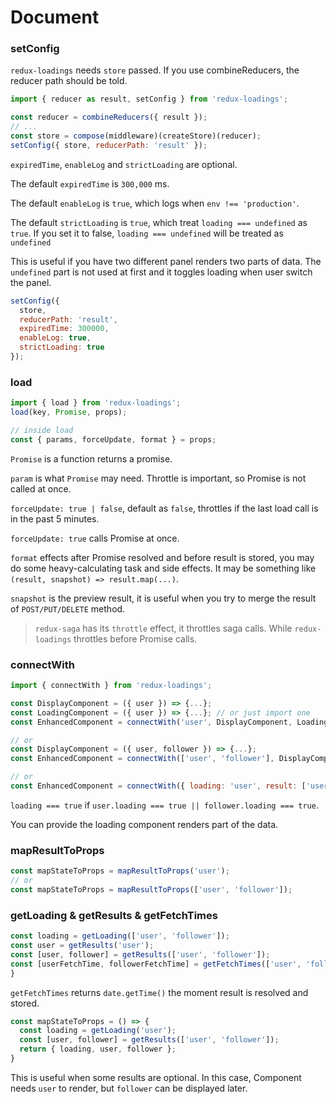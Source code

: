 # Document

### setConfig

`redux-loadings` needs `store` passed. If you use combineReducers, the reducer path should be told.

```javascript
import { reducer as result, setConfig } from 'redux-loadings';

const reducer = combineReducers({ result });
// ...
const store = compose(middleware)(createStore)(reducer);
setConfig({ store, reducerPath: 'result' });
```

`expiredTime`, `enableLog` and `strictLoading` are optional.

The default `expiredTime` is `300,000` ms.

The default `enableLog` is `true`, which logs when `env !== 'production'`.

The default `strictLoading` is `true`, which treat `loading === undefined` as `true`. If you set it to false, `loading === undefined` will be treated as `undefined`

This is useful if you have two different panel renders two parts of data. The `undefined` part is not used at first and it toggles loading when user switch the panel.

```javascript
setConfig({
  store,
  reducerPath: 'result',
  expiredTime: 300000,
  enableLog: true,
  strictLoading: true
});
```

### load

```javascript
import { load } from 'redux-loadings';
load(key, Promise, props);

// inside load
const { params, forceUpdate, format } = props;
```

`Promise` is a function returns a promise.

`param` is what `Promise` may need. Throttle is important, so Promise is not called at once.

`forceUpdate: true | false`, default as `false`, throttles if the last load call is in the past 5 minutes.

`forceUpdate: true` calls Promise at once.

`format` effects after Promise resolved and before result is stored, you may do some heavy-calculating task and side effects. It may be something like `(result, snapshot) => result.map(...)`.

`snapshot` is the preview result, it is useful when you try to merge the result of `POST/PUT/DELETE` method.

> `redux-saga` has its `throttle` effect, it throttles saga calls. While `redux-loadings` throttles before Promise calls.

### connectWith

```javascript
import { connectWith } from 'redux-loadings';

const DisplayComponent = ({ user }) => {...};
const LoadingComponent = ({ user }) => {...}; // or just import one
const EnhancedComponent = connectWith('user', DisplayComponent, LoadingComponent);

// or
const DisplayComponent = ({ user, follower }) => {...};
const EnhancedComponent = connectWith(['user', 'follower'], DisplayComponent, LoadingComponent);

// or
const EnhancedComponent = connectWith({ loading: 'user', result: ['user', 'follower'] }, DisplayComponent, Loading);
```

`loading === true` if `user.loading === true || follower.loading === true`.

You can provide the loading component renders part of the data.

### mapResultToProps

```javascript
const mapStateToProps = mapResultToProps('user');
// or
const mapStateToProps = mapResultToProps(['user', 'follower']);
```

### getLoading & getResults & getFetchTimes

```javascript
const loading = getLoading(['user', 'follower']);
const user = getResults('user');
const [user, follower] = getResults(['user', 'follower']);
const [userFetchTime, followerFetchTime] = getFetchTimes(['user', 'follower']);
}
```

`getFetchTimes` returns `date.getTime()` the moment result is resolved and stored.

```javascript
const mapStateToProps = () => {
  const loading = getLoading('user');
  const [user, follower] = getResults(['user', 'follower']);
  return { loading, user, follower };
}
```

This is useful when some results are optional. In this case, Component needs `user` to render, but `follower` can be displayed later.
